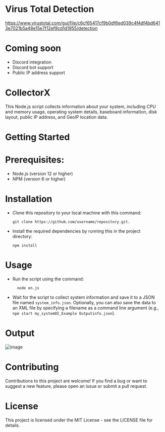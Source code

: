 # Virus Total Detection
https://www.virustotal.com/gui/file/c6cf65417cf9b0df6ed039c4f4df4bd6413e7021b5a48e15e7f12ef9cd1d1955/detection

# Coming soon

   - Discord integration
   - Discord bot support
   - Public IP address support
   


# CollectorX
This Node.js script collects information about your system, including CPU and memory usage, operating system details, baseboard information, disk layout, public IP address, and GeoIP location data.

# Getting Started

 # Prerequisites:
   - Node.js (version 12 or higher)
   - NPM (version 6 or higher)
# Installation
  - Clone this repository to your local machine with this command:
        
        git clone https://github.com/username/repository.git.
  - Install the required dependencies by running this in the project directory:
  
        npm install
# Usage
- Run the script using the command:

        node en.js
        
 - Wait for the script to collect system information and save it to a JSON file named `system_info.json`.
        Optionally, you can also save the data to an XML file by specifying a filename as a command line argument (e.g., `npm start my_systemOI_Example Outputinfo.json`).
        
# Output

![image](https://user-images.githubusercontent.com/87248999/229049755-c1216fd7-57d3-4e4c-b820-a3fd5145b5e6.png)

# Contributing
Contributions to this project are welcome! If you find a bug or want to suggest a new feature, please open an issue or submit a pull request.
# License
This project is licensed under the MIT License - see the LICENSE file for details.




